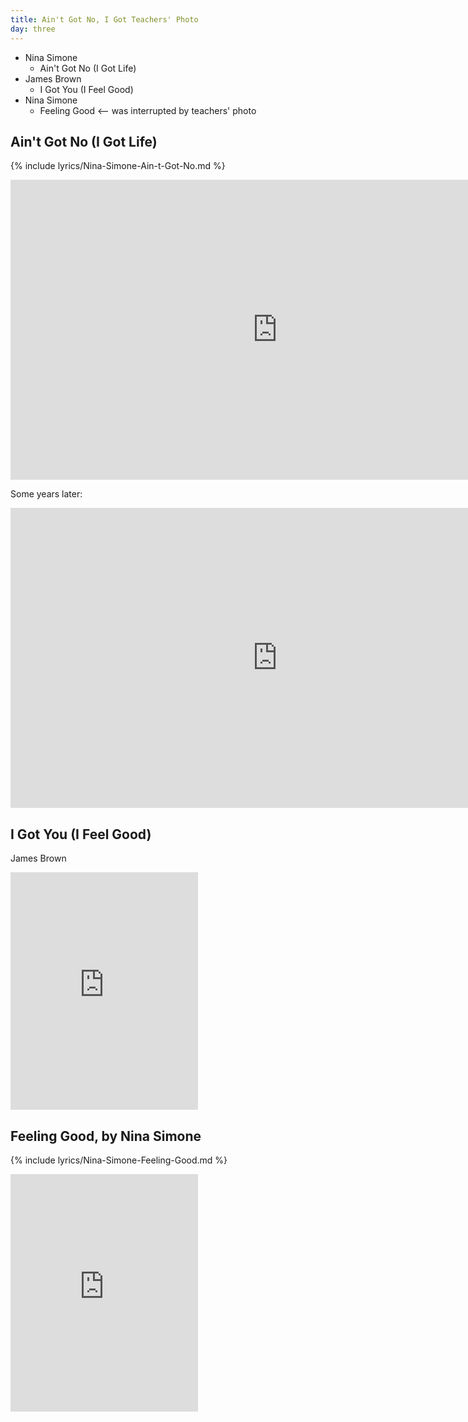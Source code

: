 ```yaml
---
title: Ain't Got No, I Got Teachers' Photo
day: three
---
```


- Nina Simone
	- Ain't Got No (I Got Life)
- James Brown
	- I Got You (I Feel Good)
- Nina Simone
	- Feeling Good <-- was interrupted by teachers' photo


## Ain't Got No (I Got Life)

{% include lyrics/Nina-Simone-Ain-t-Got-No.md %}
<iframe width="854" height="480" src="https://www.youtube.com/embed/L5jI9I03q8E" frameborder="0" allowfullscreen></iframe>

Some years later:

<iframe width="854" height="480" src="https://www.youtube.com/embed/GUcXI2BIUOQ" frameborder="0" allowfullscreen></iframe>

## I Got You (I Feel Good)

James Brown

<iframe src="https://embed.spotify.com/?uri=spotify%3Atrack%3A3ASrlku9X40moDdtdoPDqb" width="300" height="380" frameborder="0" allowtransparency="true"></iframe>

## Feeling Good, by Nina Simone

{% include lyrics/Nina-Simone-Feeling-Good.md %}

<iframe src="https://embed.spotify.com/?uri=spotify%3Atrack%3A0ia3DCM0rSD77QM4c32IO4" width="300" height="380" frameborder="0" allowtransparency="true"></iframe>

